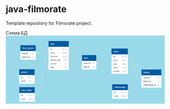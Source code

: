 # java-filmorate
Template repository for Filmorate project.

Схема БД
![DB schema](/DB_schema.png) 
